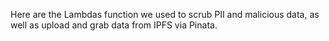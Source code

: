 Here are the Lambdas function we used to scrub PII and malicious data, as well as upload and grab data from IPFS via Pinata.
